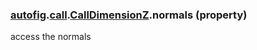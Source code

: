 ### [autofig](autofig.md).[call](autofig.call.md).[CallDimensionZ](autofig.call.CallDimensionZ.md).normals (property)




access the normals

